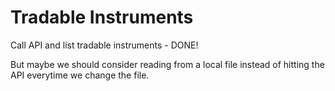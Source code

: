 # Tradable Instruments

<TradableInstrumentListComponent />

<section class="todo">

Call API and list tradable instruments - DONE!

But maybe we should consider reading from a local file instead of hitting the API everytime we change the file.

</section>

<script setup>
import TradableInstrumentListComponent from '../../.vitepress/components/oanda/TradableInstrumentListComponent.vue';
</script>